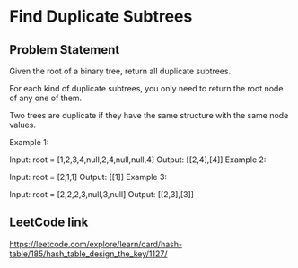 # Find Duplicate Subtrees

## Problem Statement

Given the root of a binary tree, return all duplicate subtrees.

For each kind of duplicate subtrees, you only need to return the root node of any one of them.

Two trees are duplicate if they have the same structure with the same node values.



Example 1:


Input: root = [1,2,3,4,null,2,4,null,null,4]
Output: [[2,4],[4]]
Example 2:


Input: root = [2,1,1]
Output: [[1]]
Example 3:


Input: root = [2,2,2,3,null,3,null]
Output: [[2,3],[3]]


## LeetCode link
https://leetcode.com/explore/learn/card/hash-table/185/hash_table_design_the_key/1127/